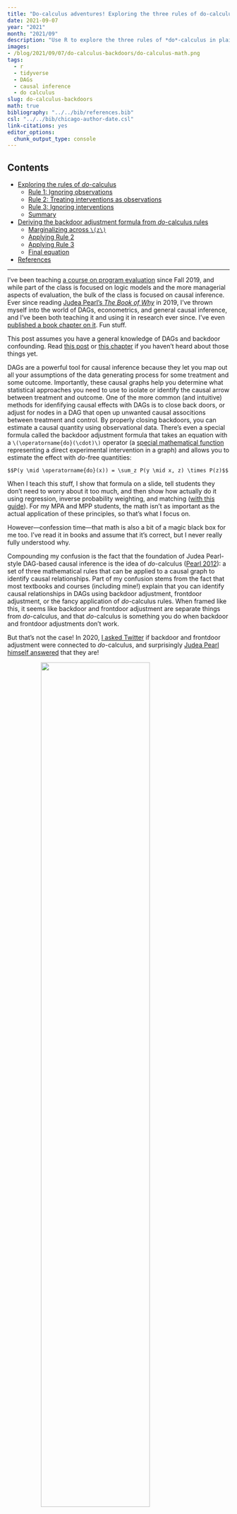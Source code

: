 ```yaml
---
title: "Do-calculus adventures! Exploring the three rules of do-calculus in plain language and deriving the backdoor adjustment formula by hand"
date: 2021-09-07
year: "2021"
month: "2021/09"
description: "Use R to explore the three rules of *do*-calculus in plain language and derive the backdoor adjustment formula by hand"
images: 
- /blog/2021/09/07/do-calculus-backdoors/do-calculus-math.png
tags:
  - r
  - tidyverse
  - DAGs
  - causal inference
  - do calculus
slug: do-calculus-backdoors
math: true
bibliography: "../../bib/references.bib"
csl: "../../bib/chicago-author-date.csl"
link-citations: yes
editor_options:
  chunk_output_type: console
---
```


## Contents <!-- omit in toc -->

-   [Exploring the rules of *do*-calculus](#exploring-the-rules-of-do-calculus)
    -   [Rule 1: Ignoring observations](#rule-1-ignoring-observations)
    -   [Rule 2: Treating interventions as observations](#rule-2-treating-interventions-as-observations)
    -   [Rule 3: Ignoring interventions](#rule-3-ignoring-interventions)
    -   [Summary](#summary)
-   [Deriving the backdoor adjustment formula from *do*-calculus rules](#deriving-the-backdoor-adjustment-formula-from-do-calculus-rules)
    -   [Marginalizing across `\(z\)`](#marginalizing-across-z)
    -   [Applying Rule 2](#applying-rule-2)
    -   [Applying Rule 3](#applying-rule-3)
    -   [Final equation](#final-equation)
-   [References](#references)

------------------------------------------------------------------------

I’ve been teaching [a course on program evaluation](https://evalf21.classes.andrewheiss.com/) since Fall 2019, and while part of the class is focused on logic models and the more managerial aspects of evaluation, the bulk of the class is focused on causal inference. Ever since reading [Judea Pearl’s *The Book of Why*](http://bayes.cs.ucla.edu/WHY/) in 2019, I’ve thrown myself into the world of DAGs, econometrics, and general causal inference, and I’ve been both teaching it and using it in research ever since. I’ve even [published a book chapter on it](https://www.andrewheiss.com/research/chapters/heiss-causal-inference-2021/). Fun stuff.

This post assumes you have a general knowledge of DAGs and backdoor confounding. Read [this post](https://www.andrewheiss.com/blog/2020/02/25/closing-backdoors-dags/) or [this chapter](https://www.andrewheiss.com/research/chapters/heiss-causal-inference-2021/) if you haven’t heard about those things yet.

DAGs are a powerful tool for causal inference because they let you map out all your assumptions of the data generating process for some treatment and some outcome. Importantly, these causal graphs help you determine what statistical approaches you need to use to isolate or identify the causal arrow between treatment and outcome. One of the more common (and intuitive) methods for idenfifying causal effects with DAGs is to close back doors, or adjust for nodes in a DAG that open up unwanted causal associtions between treatment and control. By properly closing backdoors, you can estimate a causal quantity using observational data. There’s even a special formula called the backdoor adjustment formula that takes an equation with a `\(\operatorname{do}(\cdot)\)` operator (a [special mathematical function](https://stats.stackexchange.com/questions/211008/dox-operator-meaning) representing a direct experimental intervention in a graph) and allows you to estimate the effect with *do*-free quantities:

`$$P(y \mid \operatorname{do}(x)) = \sum_z P(y \mid x, z) \times P(z)$$`

When I teach this stuff, I show that formula on a slide, tell students they don’t need to worry about it too much, and then show how actually do it using regression, inverse probability weighting, and matching ([with this guide](https://evalf21.classes.andrewheiss.com/example/matching-ipw/)). For my MPA and MPP students, the math isn’t as important as the actual application of these principles, so that’s what I focus on.

However—confession time—that math is also a bit of a magic black box for me too. I’ve read it in books and assume that it’s correct, but I never really fully understood why.

Compounding my confusion is the fact that the foundation of Judea Pearl-style DAG-based causal inference is the idea of *do*-calculus ([Pearl 2012](#ref-Pearl:2012)): a set of three mathematical rules that can be applied to a causal graph to identify causal relationships. Part of my confusion stems from the fact that most textbooks and courses (including mine!) explain that you can identify causal relationships in DAGs using backdoor adjustment, frontdoor adjustment, or the fancy application of *do*-calculus rules. When framed like this, it seems like backdoor and frontdoor adjustment are separate things from *do*-calculus, and that *do*-calculus is something you do when backdoor and frontdoor adjustments don’t work.

But that’s not the case! In 2020, [I asked Twitter](https://twitter.com/@andrewheiss) if backdoor and frontdoor adjustment were connected to *do*-calculus, and surprisingly [Judea Pearl himself answered](https://twitter.com/yudapearl/status/1252462516468240390) that they are!

<img src="pearl-tweet.png" width="70%" style="display: block; margin: auto;" />

They’re both specific consequences of the application of the rules of *do*-calculus—they just have special names because they’re easy to see in a graph.

But how? How do people apply these strange rules of *do*-calculus to derive these magical backdoor and frontdoor adjustment formulas? The question has haunted me since April 2020.

But in the past couple days, I’ve stumbled across a couple excellent resources ([this course](https://www.bradyneal.com/causal-inference-course) and [these videos](https://www.youtube.com/playlist?list=PLoazKTcS0Rzb6bb9L508cyJ1z-U9iWkA0) + [this blog post](https://stephenmalina.com/post/2020-03-09-front-door-do-calc-derivation/)) that explained *do*-calculus really well, so I figured I’d finally tackle this question and figure out how exactly *do*-calculus is used to derive the backdoor adjustment formula. I won’t show the derivation of the frontdoor formula—smarter people than me have done that ([here](https://stephenmalina.com/post/2020-03-09-front-door-do-calc-derivation/) and [Section 6.2.1 here](https://www.bradyneal.com/Introduction_to_Causal_Inference-Dec17_2020-Neal.pdf), for instance), but I can do the backdoor one now!

First, I’ll explain and illustrate how each of the three rules of *do*-calculus as plain-language-y as possible, and then I’ll apply those rules to show how the backdoor adjustment formula is created.

I use the **ggdag** and **dagitty** packages in R for all this, so you can follow along too. Here we go!

``` r
library(tidyverse)  # For ggplot2 and friends
library(patchwork)  # For combining plots
library(ggdag)      # For making DAGs with ggplot
library(dagitty)    # For dealing with DAG math
library(latex2exp)  # Easily convert LaTeX into arcane plotmath expressions
library(ggtext)     # Use markdown in ggplot labels

# Create a cleaner serifed theme to use throughout
theme_do_calc <- function() {
  theme_dag(base_family = "Linux Libertine O") +
    theme(plot.title = element_text(size = rel(1.5)),
        plot.subtitle = element_markdown())
}

# Make all geom_dag_text() layers use these settings automatically
update_geom_defaults(ggdag:::GeomDagText, list(family = "Linux Libertine O", 
                                               fontface = "bold",
                                               color = "black"))
```

## Exploring the rules of *do*-calculus

The three rules of *do*-calculus have always been confusing to me since they are typically written as pure math equations and not in plain understandable language. For instance, [here’s Judea Pearl’s canonical primer on *do*-calculus](https://ftp.cs.ucla.edu/pub/stat_ser/r402.pdf)—a short PDF with lots of math and proofs ([Pearl 2012](#ref-Pearl:2012)). In basically everything I’ve read about *do*-calculus, there’s inevitably a listing of these three very mathy rules, written for people much smarter than me:

<img src="do-calculus-math.png" width="100%" style="display: block; margin: auto;" />

(*From left to right: [Lattimore and Rohde](#ref-LattimoreRohde:2019) ([2019](#ref-LattimoreRohde:2019)), [The Stanford Encyclopedia of Philosophy](https://plato.stanford.edu/entries/causal-models/do-calculus.html), [Pearl](#ref-Pearl:2012) ([2012](#ref-Pearl:2012)), [Neal](#ref-Neal:2020) ([2020](#ref-Neal:2020))*)

However, beneath this scary math, each rule has specific intuition and purpose behind it—I just didn’t understand the plain-language reasons for each rule until reading [this really neat blog post](https://stephenmalina.com/post/2020-03-09-front-door-do-calc-derivation/). Here’s what each rule actually does:

-   **Rule 1**: Decide if we can ignore an observation
-   **Rule 2**: Decide if we can treat an intervention as an observation
-   **Rule 3**: Decide if we can ignore an intervention

Whoa! That’s exceptionally logical. Each rule is designed to help simplify and reduce nodes in a DAG by either ignoring them (Rules 1 and 3) or making it so interventions like `\(\operatorname{do}(\cdot)\)` can be treated like observations instead (Rule 2).

Let’s explore each of these rules in detail. In all these situations, we’re assuming that there’s a DAG with 4 nodes: W, X, Y, and Z. Y is always the outcome; X is always the main treatment. In each rule, our goal is to get rid of Z by applying the rule. When talking about interventions in a graph, there’s a special notation with overlines and underlines:

-   An overline like `\(G_{\overline{X}}\)` means that you delete all the arrows *going into* X
-   An underline like `\(G_{\underline{X}}\)` means that you delete all the arrows *coming out of* X

I imagine this line like a wall:

-   If the wall is on top of X like `\(\overline{X}\)`, you can’t draw any arrows going into it, so you delete anything going in
-   If the wall is on the bottom of X like `\(\underline{X}\)`, you can’t draw any arrows going out of it, so you delete anything going out

### Rule 1: Ignoring observations

According to Rule 1, we can ignore any observational node if it doesn’t influence the outcome through any path, or if it is d-separated from the outcome. Here’s the formal definition:

`$$P(y \mid z, \operatorname{do}(x), w) = P(y \mid \operatorname{do}(x), w) \qquad \text{ if } (Y \perp Z \mid W, X)_{G_{\overline{X}}}$$`

There are a lot of moving parts here, but remember, the focus in this equation is `\(z\)`. Our goal here is to remove or ignore `\(z\)`. Notice how `\(z\)` exists on the left-hand side of the equation and how it is gone on the right-hand side. As long as we meet the cryptic conditions of `\((Y \perp Z \mid W, X)_{G_{\overline{X}}}\)`, we can get rid of it. But what the heck does that even mean?

Here, `\(G_{\overline{X}}\)` means “the original causal graph with all arrows into G removed,” while the `\(Y \perp Z \mid W, X\)` part means “Y is independent of Z, given W and X” in the new modified graph. If the Y and Z nodes are d-separated from each other after we account for both W and X, we can get rid of Z and ignore it.

Let’s look at this graphically to help make better sense of this. We’ll use the `dagify()` function from **ggdag** to build a couple DAGs: one complete one ($G$) and one with all the arrows into X deleted ($G_{\overline{X}}$). X causes both X and Y, while W confounds X, Y, and Z.

``` r
rule1_g <- dagify(
  Y ~ X + W,
  X ~ W,
  Z ~ X + W,
  coords = list(x = c(X = 1, Y = 2, Z = 1.25, W = 1.5),
                y = c(X = 1, Y = 1, Z = 2, W = 2))
)

rule1_g_x_over <- dagify(
  Y ~ X + W,
  Z ~ X + W,
  coords = list(x = c(X = 1, Y = 2, Z = 1.25, W = 1.5),
                y = c(X = 1, Y = 1, Z = 2, W = 2))
) 
```

``` r
plot_rule1_g <- ggplot(rule1_g, aes(x = x, y = y, 
                                    xend = xend, yend = yend)) +
  geom_dag_edges() +
  geom_dag_point(color = "grey80", size = 10) +
  geom_dag_text() +
  labs(title = TeX("$G$"),
       subtitle = "Original DAG") +
  theme_do_calc()

plot_rule1_g_x_over <- ggplot(rule1_g_x_over, aes(x = x, y = y, 
                                                  xend = xend, yend = yend)) +
  geom_dag_edges() +
  geom_dag_point(color = "grey80", size = 10) +
  geom_dag_text() +
  labs(title = TeX("$G_\\bar{x}$"),
       subtitle = "DAG with arrows *into* X deleted") +
  theme_do_calc()

plot_rule1_g | plot_rule1_g_x_over
```

<img src="{{< blogdown/postref >}}index_files/figure-html/plot-rule1-1.png" width="100%" style="display: block; margin: auto;" />

If we want to calculate the causal effect of X on Y, do we need to worry about Z here, or can we ignore it? Let’s apply Rule 1. If we look at the modified `\(G_{\overline{X}}\)`, Y and Z are completely d-separated if we account for both W and X—there’s no direct arrow between them, and there’s no active path connecting them through W or X, since we’re accounting for (or condition on) those nodes. Y and Z are thus d-separated and `\(Y \perp Z \mid W, X\)`. We can confirm this with the `impliedConditionalIndependencies()` function from the **dagitty** package:

``` r
impliedConditionalIndependencies(rule1_g_x_over)
## W _||_ X
## Y _||_ Z | W, X
```

And there it is! The second independency there is `\(Y \perp Z \mid W, X\)`. That means that we can apply Rule 1 and ignore Z, meaning that

`$$P(y \mid z, \operatorname{do}(x), w) = P(y \mid \operatorname{do}(x), w)$$`

This makes sense but is a little too complicated for me, since we’re working with four different nodes. We can simplify this and pretend that `\(\operatorname{do}(x)\)` is nothing and that X doesn’t exist. That leaves us with just three nodes—W, Y, and Z—and this DAG:

``` r
rule1_g_simple <- dagify(
  Y ~ W,
  Z ~ W,
  coords = list(x = c(Y = 2, Z = 1, W = 1.5),
                y = c(Y = 1, Z = 1, W = 2))
)

plot_rule1_g_simple <- ggplot(rule1_g_simple, aes(x = x, y = y, 
                                                  xend = xend, yend = yend)) +
  geom_dag_edges() +
  geom_dag_point(color = "grey80", size = 10) +
  geom_dag_text() +
  labs(title = TeX("$G$"),
       subtitle = "Simplified DAG without X") +
  theme_do_calc()
plot_rule1_g_simple
```

<img src="{{< blogdown/postref >}}index_files/figure-html/plot-rule1-simple-1.png" width="50%" style="display: block; margin: auto;" />

The simplified X-free version of Rule 1 looks like this:

`$$P(y \mid z, w) = P(y \mid w) \qquad \text{ if } (Y \perp Z \mid W)_{G}$$`

In other words, we can ignore Z and remove it from the `\(P(y \mid z, w)\)` equation if Y and Z are d-separated (or independent of each other) after accounting for W. Once we account for W, there’s no possible connection between Y and Z, so they really are d-separated. We can again confirm this with code:

``` r
impliedConditionalIndependencies(rule1_g_simple)
## Y _||_ Z | W
```

There we go. Because `\(Y \perp Z \mid W\)` we can safely ignore Z.

### Rule 2: Treating interventions as observations

Rule 1 is neat, but it has nothing to do with causal interventions or the `\(\operatorname{do}(\cdot)\)` operator. It feels more like a housekeeping rule—it’s a way of simplifying and removing unnecessary nodes that don’t have to do with the main treatment → outcome relationship.

With Rule 2, we start messing with interventions. In an experiment like a randomized controlled trial, a researcher has the ability to assign treatment and either `\(\operatorname{do}(x)\)` or not `\(\operatorname{do}(x)\)`. With observational data, though, it’s not possible to `\(\operatorname{do}(x)\)` directly. It would be fantastic if we could take an intervention like `\(\operatorname{do}(x)\)` and treat it like regular non-interventional observational data. Rule 2 lets us do this.

According to Rule 2, interventions (or `\(do(x)\)`) can be treated as observations (or `\(x\)`) when the causal effect of a variable on the outcome ($X \rightarrow Y$) only influences the outcome through directed paths. The official math for this is this complicated thing:

`$$P(y \mid \operatorname{do}(z), \operatorname{do}(x), w) = P(y \mid z, \operatorname{do}(x), w) \qquad \text{ if } (Y \perp Z \mid W, X)_{G_{\overline{X}, \underline{Z}}}$$`

For me, this is super confusing, since there are two different `\(\operatorname{do}(\cdot)\)` operators here and when I think of causal graphs, I think of single interventions. Like we did with Rule 1, we can simplify this and pretend that there’s no intervention `\(\operatorname{do}(x)\)` (we’ll do the full rule in a minute, don’t worry). Again, this is legal because each of these rules are focused on messing with the Z variable: ignoring it or treating it as an observation. That leaves us with this slightly simpler (though still cryptic) equation:

`$$P(y \mid \operatorname{do}(z), w) = P(y \mid z, w) \qquad \text{ if } (Y \perp Z \mid W)_{G_{\underline{Z}}}$$`

Notice how the left-hand side has the interventional `\(\operatorname{do}(z)\)`, while the right-hand side has the observed `\(z\)`. As long as we meet the condition `\((Y \perp Z \mid W)_{G_{\underline{Z}}}\)`, we can transform `\(\operatorname{do}(z)\)` into `\(z\)` and work only with observational data. Once again, though, what does this `\((Y \perp Z \mid W)_{G_{\underline{Z}}}\)` condition even mean?

Here, `\(G_{\underline{X}}\)` means “the original causal graph with all arrows out of G removed,” while the `\(Y \perp Z \mid W\)` part means “Y is independent of Z, given W” in the new modified graph. Similar to Rule 1, if the Y and Z nodes are d-separated from each other after we account for W, we can legally treat `\(\operatorname{do}(z)\)` like `\(z\)`.

As we did with Rule 1, we’ll build a couple basic DAGs: a complete one ($G$) and one with all the arrows *out of* Z deleted ($G_{\underline{Z}}$).

``` r
rule2_g_simple <- dagify(
  Y ~ Z + W,
  Z ~ W,
  coords = list(x = c(Y = 2, Z = 1, W = 1.5),
                y = c(Y = 1, Z = 1, W = 2))
)

rule2_g_simple_z_under <- dagify(
  Y ~ W,
  Z ~ W,
  coords = list(x = c(Y = 2, Z = 1, W = 1.5),
                y = c(Y = 1, Z = 1, W = 2))
) 
```

``` r
plot_rule2_g_simple <- ggplot(rule2_g_simple, 
                              aes(x = x, y = y, 
                                  xend = xend, yend = yend)) +
  geom_dag_edges() +
  geom_dag_point(color = "grey80", size = 10) +
  geom_dag_text() +
  labs(title = TeX("$G$"),
       subtitle = "Original DAG") +
  theme_do_calc()

plot_rule2_g_simple_z_under <- ggplot(rule2_g_simple_z_under, 
                                      aes(x = x, y = y, 
                                          xend = xend, yend = yend)) +
  geom_dag_edges() +
  geom_dag_point(color = "grey80", size = 10) +
  geom_dag_text() +
  labs(title = TeX("$G_\\underline{Z}$"),
       subtitle = "DAG with arrows *out of* Z deleted") +
  theme_do_calc()

plot_rule2_g_simple | plot_rule2_g_simple_z_under
```

<img src="{{< blogdown/postref >}}index_files/figure-html/plot-rule2-simple-1.png" width="100%" style="display: block; margin: auto;" />

So, can we treat Z here like an observational node instead of a interventional `\(\operatorname{do}(\cdot)\)` node? Let’s apply Rule 2. If we look at the modified `\(G_{\underline{Z}}\)` graph, Z and Y are completely d-separated if we account for W—there’s no direct arrow between them, and there’s no active path connecting them through W since we’re conditioning on W. We can thus say that `\(Y \perp Z \mid W\)`. We can confirm this with code too:

``` r
impliedConditionalIndependencies(rule2_g_simple_z_under)
## Y _||_ Z | W
```

Woohoo! Because `\(Y \perp Z \mid W\)` in that modified `\(G_{\underline{Z}}\)` graph, we can legally convert the interventional `\(\operatorname{do}(z)\)` to just a regular old observational `\(z\)`:

`$$P(y \mid \operatorname{do}(z), w) = P(y \mid z, w)$$`

So far we’ve applied Rule 2 to a simplified DAG with three nodes, but what does it look like if we’re using the full four-node graph that is used in the formal definition of Rule 2?

`$$P(y \mid \operatorname{do}(z), \operatorname{do}(x), w) = P(y \mid z, \operatorname{do}(x), w) \qquad \text{ if } (Y \perp Z \mid W, X)_{G_{\overline{X}, \underline{Z}}}$$`

Here’s one graphical representation of a graph with the four nodes W, X, Y, and Z (but it’s definitely not the only possible graph! These *do*-calculus rules don’t assume any specific relationships between the nodes). Here, Y is caused by both X and Z, and we’ll pretend that they’re both interventions (so `\(\operatorname{do}(x)\)` and `\(\operatorname{do}(z)\)`). X is causally linked to Z, and W confounds all three: X, Y, and Z. Graph `\(G\)` shows the complete DAG; Graph `\(G_{\overline{X}, \underline{Z}}\)` shows a modified DAG with all arrows *into* X deleted ($\overline{X}$) and all arrows *out of* Z deleted ($\underline{Z}$).

``` r
rule2_g <- dagify(
  Y ~ X + W + Z,
  X ~ W,
  Z ~ X + W,
  coords = list(x = c(X = 1, Y = 2, Z = 1.25, W = 1.5),
                y = c(X = 1, Y = 1, Z = 2, W = 2))
)

rule2_g_modified <- dagify(
  Y ~ X + W,
  Z ~ X + W,
  coords = list(x = c(X = 1, Y = 2, Z = 1.25, W = 1.5),
                y = c(X = 1, Y = 1, Z = 2, W = 2))
) 
```

``` r
plot_rule2_g <- ggplot(rule2_g, aes(x = x, y = y, 
                                    xend = xend, yend = yend)) +
  geom_dag_edges() +
  geom_dag_point(color = "grey80", size = 10) +
  geom_dag_text() +
  labs(title = TeX("$G$"),
       subtitle = "Original DAG") +
  theme_do_calc()

plot_rule2_modified <- ggplot(rule2_g_modified, 
                              aes(x = x, y = y, 
                                  xend = xend, yend = yend)) +
  geom_dag_edges() +
  geom_dag_point(color = "grey80", size = 10) +
  geom_dag_text() +
  labs(title = TeX("$G_{\\bar{X}, \\underline{Z}}$"),
       subtitle = "DAG with arrows *into* X and *out of* Z deleted") +
  theme_do_calc()

plot_rule2_g | plot_rule2_modified
```

<img src="{{< blogdown/postref >}}index_files/figure-html/plot-rule2-1.png" width="100%" style="display: block; margin: auto;" />

Okay. Our goal here is to check if we can treat `\(\operatorname{do}(z)\)` like a regular observational `\(z\)`. We can legally do this if Y and Z are d-separated in that modified graph, after accounting for both W and Z, or `\(Y \perp Z \mid W, X\)`. And that is indeed the case! There’s no direct arrow connecting Y and Z in the modified graph, and once we condition on (or account for) W and X, no pathways between Y and Z are active—Y and Z are independent and d-separated. We can confirm this with code:

``` r
impliedConditionalIndependencies(rule2_g_modified)
## W _||_ X
## Y _||_ Z | W, X
```

The second independency there is that `\(Y \perp Z \mid W, X\)`, which is exactly what we want to see. We can thus legally transform `\(\operatorname{do}(z)\)` to `\(z\)`:

`$$P(y \mid \operatorname{do}(z), \operatorname{do}(x), w) = P(y \mid z, \operatorname{do}(x), w)$$`

What’s really neat is that Rule 2 is a generalized version of the backdoor criterion. More on that below after we explore Rule 3.

### Rule 3: Ignoring interventions

Rule 3 is the trickiest of the three, conceptually. It tells us when we can completely remove a `\(\operatorname{do}(\cdot)\)` expression rather than converting it to an observed quantity. Here it is in all its mathy glory:

`$$P(y \mid \operatorname{do}(z), \operatorname{do}(x), w) = P(y \mid \operatorname{do}(x), w) \qquad \text{ if } (Y \perp Z \mid W, X)_{G_{\overline{X}, \overline{Z(W)}}}$$`

In simpler language, this means that we can ignore an intervention (or a `\(\operatorname{do}(\cdot)\)` expression) if it doesn’t influence the outcome through any uncontrolled path—we can remove `\(\operatorname{do}(z)\)` if there is no causal association (or no unblocked causal paths) flowing from Z to Y.

This rule is tricky, though, because it depends on where the Z node (i.e. the intervention we want to get rid of) appears in the graph. Note the notation for the modified graph here. With the other rules, we used things like `\(G_{\overline{X}}\)` or `\(G_{\underline{Z}}\)` to remove arrows into and out of specific nodes in the modified graph. Here, though, we have the strange `\(G_{\overline{Z(W)}}\)`. This Z(W) is weird! It means “any Z node that isn’t an ancestor of W.” We thus only delete arrows going into a Z node in the modified graph if that Z node doesn’t precede W.

Here’s one version of what that could look like graphically:

``` r
rule3_g <- dagify(
  Y ~ X + W,
  W ~ Z,
  Z ~ X,
  coords = list(x = c(X = 1, Y = 2, Z = 1.25, W = 1.5),
                y = c(X = 1, Y = 1, Z = 2, W = 1.75))
)
```

``` r
plot_rule3_g <- ggplot(rule3_g, 
                       aes(x = x, y = y, 
                           xend = xend, yend = yend)) +
  geom_dag_edges() +
  geom_dag_point(color = "grey80", size = 10) +
  geom_dag_text() +
  labs(title = TeX("$G$"),
       subtitle = "Original DAG") +
  theme_do_calc()

plot_rule3_g_modified <- ggplot(rule3_g, 
                                aes(x = x, y = y, 
                                    xend = xend, yend = yend)) +
  geom_dag_edges() +
  geom_dag_point(color = "grey80", size = 10) +
  geom_dag_text() +
  labs(title = TeX("$G_{\\bar{X}, \\bar{Z(W)}}$"),
       subtitle = "DAG with arrows *into* Z deleted as long as Z isn't an<br>ancestor of W + all arrows *into* X deleted") +
  theme_do_calc()

plot_rule3_g | plot_rule3_g_modified
```

<img src="{{< blogdown/postref >}}index_files/figure-html/plot-rule3-1.png" width="100%" style="display: block; margin: auto;" />

Notice how these two graphs are identical. Because we only delete arrows going into Z if Z is not an ancestor of W, in this case `\(G = G_{\overline{X}, \overline{Z(W)}}\)`.

Remember that our original goal is to get rid of `\(\operatorname{do}(z)\)`, which we can legally do if Y and Z are d-separated and independent in our modified graph, or if `\(Y \perp Z \mid W, X\)`. That is once again indeed the case here: there’s no direct arrow between Y and Z, and if we condition on W and X, there’s no way to pass association between Y and Z, meaning that Y and Z are d-separated. Let’s confirm it with code:

``` r
impliedConditionalIndependencies(rule3_g)
## W _||_ X | Z
## Y _||_ Z | W, X
```

That second independency is our `\(Y \perp Z \mid W, X\)`, so we can safely eliminate `\(\operatorname{do}(z)\)` from the equation. We can ignore it because it doesn’t influence the outcome `\(Y\)` through any possible path. Goodbye `\(\operatorname{do}(z)\)`!:

`$$P(y \mid \operatorname{do}(z), \operatorname{do}(x), w) = P(y \mid \operatorname{do}(x), w)$$`

In this case, the alternative graph `\(G_{\overline{X}, \overline{Z(W)}}\)` was the same as the original graph because of the location of Z—Z was an ancestor of W, so we didn’t delete any arrows. If Z is *not* an ancestor, though, we get to actually modify the graph. For instance, consider this DAG:

``` r
rule3_g_alt <- dagify(
  Y ~ X + W,
  Z ~ W,
  X ~ Z,
  coords = list(x = c(X = 1, Y = 2, Z = 1.25, W = 1.5),
                y = c(X = 1, Y = 1, Z = 2, W = 1.75))
)

rule3_g_alt_modified <- dagify(
  Y ~ X + W,
  Z ~ 0,
  X ~ 0,
  coords = list(x = c(X = 1, Y = 2, Z = 1.25, W = 1.5),
                y = c(X = 1, Y = 1, Z = 2, W = 1.75))
) 
```

``` r
plot_rule3_g_alt <- ggplot(rule3_g_alt, 
                           aes(x = x, y = y, 
                               xend = xend, yend = yend)) +
  geom_dag_edges() +
  geom_dag_point(color = "grey80", size = 10) +
  geom_dag_text() +
  labs(title = TeX("$G$"),
       subtitle = "Original DAG") +
  theme_do_calc()

plot_rule3_g_alt_modified <- ggplot(rule3_g_alt_modified, 
                                    aes(x = x, y = y, 
                                        xend = xend, yend = yend)) +
  geom_dag_edges() +
  geom_dag_point(color = "grey80", size = 10) +
  geom_dag_text() +
  labs(title = TeX("$G_{\\bar{X}, \\bar{Z(W)}}$"),
       subtitle = "DAG with arrows *into* Z deleted as long as Z isn't an<br>ancestor of W + all arrows *into* X deleted") +
  theme_do_calc()

plot_rule3_g_alt | plot_rule3_g_alt_modified
## Warning: Removed 1 rows containing missing values (geom_dag_point).
## Warning: Removed 1 rows containing missing values (geom_dag_text).
```

<img src="{{< blogdown/postref >}}index_files/figure-html/plot-rule3-alt-1.png" width="100%" style="display: block; margin: auto;" />

Phew. In this case, our DAG surgery for making the modified graph `\(G_{\overline{X}, \overline{Z(W)}}\)` actually ended up completely d-separating Z from all nodes. Because Z isn’t an ancestor of W (but is instead a descendant), we get to delete arrows going into it, and we get to delete arrows going into X as well. We can remove `\(\operatorname{do}(z)\)` from the equation as long as `\(Y \perp Z \mid W, X\)` in this modified graph. That is most definitely the case here. And once again, code confirms it (ignore the 0s here—they’re only there so that the DAG plots correctly):

``` r
impliedConditionalIndependencies(rule3_g_alt_modified)
## 0 _||_ W
## 0 _||_ Y | X
## W _||_ X
## W _||_ Z
## X _||_ Z | 0
## Y _||_ Z | 0
## Y _||_ Z | X
```

And once again, we can legally get rid of `\(\operatorname{do}(z)\)`:

`$$P(y \mid \operatorname{do}(z), \operatorname{do}(x), w) = P(y \mid \operatorname{do}(x), w)$$`

### Summary

Phew. Let’s look back at the three main rules and add their corresponding mathy versions, which should make more sense now:

-   **Rule 1**: Decide if we can ignore an observation

    `$$P(y \mid z, \operatorname{do}(x), w) = P(y \mid \operatorname{do}(x), w) \qquad \text{ if } (Y \perp Z \mid W, X)_{G_{\overline{X}}}$$`

-   **Rule 2**: Decide if we can treat an intervention as an observation

    `$$P(y \mid \operatorname{do}(z), \operatorname{do}(x), w) = P(y \mid z, \operatorname{do}(x), w) \qquad \text{ if } (Y \perp Z \mid W, X)_{G_{\overline{X}, \underline{Z}}}$$`

-   **Rule 3**: Decide if we can ignore an intervention

    `$$P(y \mid \operatorname{do}(z), \operatorname{do}(x), w) = P(y \mid \operatorname{do}(x), w) \qquad \text{ if } (Y \perp Z \mid W, X)_{G_{\overline{X}, \overline{Z(W)}}}$$`

## Deriving the backdoor adjustment formula from *do*-calculus rules

That was a lot of math, but hopefully each of these *do*-calculus rules make sense in isolation now. Now that I finally understand what each of these are doing, we can apply these rules to see where the pre-derived / canned backdoor adjustment formula comes from. Somehow by applying these rules, we can transform the left-hand side of this formula into the *do*-free right-hand side:

`$$P(y \mid \operatorname{do}(x)) = \sum_z P(y \mid x, z) \times P(z)$$`

Let’s go through the derivation of the backdoor adjustment formula step-by-step to see how it works. We’ll use this super simple DAG that shows the causal effect of treatment X on outcome Y, confounded by Z:

``` r
backdoor_g <- dagify(
  Y ~ X + Z,
  X ~ Z,
  coords = list(x = c(Y = 2, X = 1, Z = 1.5),
                y = c(Y = 1, X = 1, Z = 2))
)

plot_backdoor_g <- ggplot(backdoor_g, aes(x = x, y = y, 
                                          xend = xend, yend = yend)) +
  geom_dag_edges() +
  geom_dag_point(color = "grey80", size = 10) +
  geom_dag_text() +
  labs(title = TeX("$G$"),
       subtitle = "Basic backdoor confounding") +
  theme_do_calc()
plot_backdoor_g
```

<img src="{{< blogdown/postref >}}index_files/figure-html/basic-backdoor-dag-1.png" width="50%" style="display: block; margin: auto;" />

### Marginalizing across `\(z\)`

We’re interested in the causal effect of X on Y, or `\(P(y \mid \operatorname{do}(x))\)`. If this were an experiment like a randomized controlled trial, we’d be able to delete all arrows going into X, which would remove all confounding from Z and allow us to measure the exact causal effect of X on Y. However, with observational data, we can’t delete arrows like that. But, we can condition the X → Y relationship on Z, given that it influences both X and Y.

We thus need to calculate the joint probability of `\(P(y \mid \operatorname{do}(x))\)` across all values of Z. Using the rules of [probability marginalization](https://en.wikipedia.org/wiki/Marginal_distribution) and [the chain rule for joint probabilities](https://en.wikipedia.org/wiki/Chain_rule_(probability)), we can write this joint probability like so:

`$$P(y \mid \operatorname{do}(x)) = \sum_z P(y \mid \operatorname{do}(x), z) \times P(z \mid \operatorname{do}(x))$$`

The right-hand side of that equation is what we want to be able to estimate using only observational data, but right now it has two `\(\operatorname{do}(\cdot)\)` operators in it, marked in <span style="color:#FF4136;">red</span> and <span style="color:#B10DC9;">purple</span>:

`$$\sum_z P(y \mid {\color{#FF4136} \operatorname{do}(x)}, z) \times P(z \mid {\color{#B10DC9} \operatorname{do}(x)})$$`

We need to get rid of those.

### Applying Rule 2

First let’s get rid of the <span style="color:#FF4136;">red</span> `\(\color{#FF4136} \operatorname{do}(x)\)` that’s in `\(P(y \mid {\color{#FF4136} \operatorname{do}(x)}, z)\)`. This chunk of the equation involves all three variables: treatment, outcome, and confounder. Accordingly, we don’t really want to ignore any of these variables by using something like Rule 1 or Rule 3. Instead, we can try to treat that `\(\color{#FF4136} \operatorname{do}(x)\)` as an observational `\(\color{#FF4136} x\)` using Rule 2.

According to Rule 2, we can treat an interventional `\(\operatorname{do}(\cdot)\)` operator as observational if we meet specific criteria in a modified graph where we remove all arrows out of X:

`$$P(y \mid {\color{#FF4136} \operatorname{do}(x)}, z) = P(y \mid {\color{#FF4136} x}, z) \qquad \text{ if } (Y \perp X \mid Z)_{G_{\underline{X}}}$$`

Here’s the modified `\(G_{\underline{X}}\)` graph:

``` r
backdoor_g_underline_x <- dagify(
  Y ~ Z,
  X ~ Z,
  coords = list(x = c(Y = 2, X = 1, Z = 1.5),
                y = c(Y = 1, X = 1, Z = 2))
)

plot_backdoor_g_underline_x <- ggplot(backdoor_g_underline_x, 
                                      aes(x = x, y = y, 
                                          xend = xend, yend = yend)) +
  geom_dag_edges() +
  geom_dag_point(color = "grey80", size = 10) +
  geom_dag_text() +
  labs(title = TeX("$G_\\underline{X}$"),
       subtitle = "DAG with arrows *out of* X deleted") +
  theme_do_calc()

plot_backdoor_g | plot_backdoor_g_underline_x
```

<img src="{{< blogdown/postref >}}index_files/figure-html/backdoor-rule2-1.png" width="100%" style="display: block; margin: auto;" />

Following Rule 2, we can treat `\(\color{#FF4136} \operatorname{do}(x)\)` like a regular observational `\(\color{#FF4136} x\)` as long as X and Y are d-separated in this modified `\(G_{\underline{X}}\)` graph when conditioning on Z. And that is indeed the case: there’s no direct arrow between X and Y, and by conditioning on Z, there’s no active pathway between X and Y through Z. Let’s see if code backs us up:

``` r
impliedConditionalIndependencies(backdoor_g_underline_x)
## X _||_ Y | Z
```

Perfect! Because `\(Y \perp X \mid Z\)`, we can treat `\(\color{#FF4136} \operatorname{do}(x)\)` like `\(\color{#FF4136} x\)`.

### Applying Rule 3

After applying Rule 2 to the first chunk of the equation, we’re still left with the <span style="color:#B10DC9;">purple</span> `\(\color{#B10DC9} \operatorname{do}(x)\)` in the second chunk:

`$$\sum_z P(y \mid {\color{#FF4136} x}, z) \times P(z \mid {\color{#B10DC9} \operatorname{do}(x)})$$`

This second chunk doesn’t have the outcome `\(y\)` in it and instead refers only to the treatment and confounder. Since it’s not connected with the outcome, it would be neat if we could get rid of that `\(\color{#B10DC9} \operatorname{do}(x)\)` altogether. That’s what Rule 3 is for—ignoring interventions.

According to Rule 3, we can remove a `\(\operatorname{do}(\cdot)\)` operator as long as it doesn’t influence the outcome through any uncontrolled or unconditioned path in a modified graph. Because we’re dealing with a smaller number of variables here, the math for Rule 3 is a lot simpler:

`$$P(z \mid {\color{#B10DC9} \operatorname{do}(x)}) = P(y \mid {\color{#B10DC9} \text{nothing!}}) \qquad \text{ if } (X \perp Z)_{G_{\overline{X}}}$$`

Here’s the simplified `\(G_{\overline{X}}\)` graph:

``` r
backdoor_g_overline_x <- dagify(
  Y ~ X + Z,
  coords = list(x = c(Y = 2, X = 1, Z = 1.5),
                y = c(Y = 1, X = 1, Z = 2))
)

plot_backdoor_g_overline_x <- ggplot(backdoor_g_overline_x, 
                                     aes(x = x, y = y, 
                                         xend = xend, yend = yend)) +
  geom_dag_edges() +
  geom_dag_point(color = "grey80", size = 10) +
  geom_dag_text() +
  labs(title = TeX("$G_\\bar{X}$"),
       subtitle = "DAG with arrows *into* X deleted") +
  theme_do_calc()

plot_backdoor_g | plot_backdoor_g_overline_x
```

<img src="{{< blogdown/postref >}}index_files/figure-html/backdoor-rule3-1.png" width="100%" style="display: block; margin: auto;" />

As long as X and Z are d-separated and independent, we can remove that `\(\color{#B10DC9} \operatorname{do}(x)\)` completely. According to this graph, there’s no direct arrow connecting them, and there’s no active pathway through Y, since Y is a collider in this case and doesn’t pass on causal association. As always, let’s verify with code:

``` r
impliedConditionalIndependencies(backdoor_g_overline_x)
## X _||_ Z
```

Huzzah! `\(X \perp Z\)`, which means we can nuke the `\(\color{#B10DC9} \operatorname{do}(x)\)`.

### Final equation

After marginalizing across `\(z\)`, applying Rule 2, and applying Rule 3, we’re left with the following formula for backdoor adjustment:

`$$P(y \mid \operatorname{do}(x)) = \sum_z P(y \mid x, z) \times P(z)$$`

That’s exactly the same formula as the general backdoor adjustment formula—we successfully derived it using *do*-calculus rules!

Most importantly, there are no `\(\operatorname{do}(\cdot)\)` operators anywhere in this equation, making this estimand completely *do*-free and estimable using non-interventional observational data! As long as we close the backdoor confounding by adjusting for Z (however you want, like through inverse probability weighting, matching, fancy machine learning stuff, or whatever else—see [this chapter](https://www.andrewheiss.com/research/chapters/heiss-causal-inference-2021/), or [this blog post](https://www.andrewheiss.com/blog/2020/02/25/closing-backdoors-dags/), or [this guide](https://evalf21.classes.andrewheiss.com/example/matching-ipw/) for examples of how to do this), we can estimate the causal effect of X on Y (or `\(P(y \mid \operatorname{do}(x))\)`) with only observational data.

Here’s the derivation all at once:

$$
`\begin{aligned}
& [\text{Marginalization across } z + \text{chain rule for conditional probabilities}] \\
P(y \mid \operatorname{do}(x)) =& \sum_z P(y \mid {\color{#FF4136} \operatorname{do}(x)}, z) \times P(z \mid {\color{#B10DC9} \operatorname{do}(x)}) \\
& [\text{Use Rule 2 to treat } {\color{#FF4136} \operatorname{do}(x)} \text{ as } {\color{#FF4136} x}] \\
=& \sum_z P(y \mid {\color{#FF4136} x}, z) \times P(z \mid {\color{#B10DC9} \operatorname{do}(x)}) \\
& [\text{Use Rule 3 to nuke } {\color{#B10DC9} \operatorname{do}(x)}] \\
=& \sum_z P(y \mid {\color{#FF4136} x}, z) \times P(z \mid {\color{#B10DC9} \text{nothing!}}) \\
& [\text{Final backdoor adjustment formula!}] \\
=& \sum_z P(y \mid x, z) \times P(z)
\end{aligned}`
$$

That’s so so cool!

The frontdoor adjustment formula can be derived in a similar process—see [the end of this post for an example](https://stephenmalina.com/post/2020-03-09-front-door-do-calc-derivation/#fn:1) (with that, you apply Rules 2 and 3 repeatedly until all the `\(\operatorname{do}(\cdot)\)` operators disappear)

And in cases where there’s no pre-derived backdoor or frontdoor adjustment formula, you can still apply these three *do*-calculus rules to attempt to identify the relationship between X and Y. Not all DAGs are fully estimable, but if they are estimable, the rules of *do*-calculus can be applied to derive the estimate. Fancier tools like [Causal Fusion](https://causalfusion.net/) help with this and automate the process.

## References

<div id="refs" class="references csl-bib-body hanging-indent">

<div id="ref-LattimoreRohde:2019" class="csl-entry">

Lattimore, Finnian, and David Rohde. 2019. “Replacing the Do-Calculus with Bayes Rule,” December. <https://arxiv.org/abs/1906.07125>.

</div>

<div id="ref-Neal:2020" class="csl-entry">

Neal, Brady. 2020. *Introduction to Causal Inference from a Machine Learning Perspective*. <https://www.bradyneal.com/causal-inference-course>.

</div>

<div id="ref-Pearl:2012" class="csl-entry">

Pearl, Judea. 2012. “The *Do*-Calculus Revisited.” In *Proceedings of the Twenty-Eighth Conference on Uncertainty in Artificial Intelligence*, 3–11. UAI’12. Arlington, Virginia: AUAI Press. <https://dl.acm.org/doi/10.5555/3020652.3020654>.

</div>

</div>
